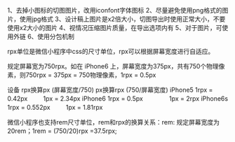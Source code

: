 1、去掉小图标的切图图片，改用iconfont字体图标
2、尽量避免使用png格式的图片，使用jpg格式
3、设计稿上图片是x2倍大小，切图导出时使用正常大小，不要使用x2大小的图片
4、视情况压缩图片质量，在导出选项内有
5、对于图片，可使用外链
6、使用分包机制

rpx单位是微信小程序中css的尺寸单位，rpx可以根据屏幕宽度进行自适应。

规定屏幕宽为750rpx。如在 iPhone6 上，屏幕宽度为375px，共有750个物理像素，则750rpx = 375px = 750物理像素，1rpx = 0.5px

设备 rpx换算px (屏幕宽度/750) px换算rpx (750/屏幕宽度)
iPhone5      1rpx = 0.42px 　　    1px = 2.34px
iPhone6      1rpx = 0.5px 　　　　1px = 2rpx
iPhone6s    1rpx = 0.552px 　　  1px = 1.81rpx
 
微信小程序也支持rem尺寸单位，rem和rpx的换算关系：rem: 规定屏幕宽度为20rem；1rem = (750/20)rpx =37.5rpx;